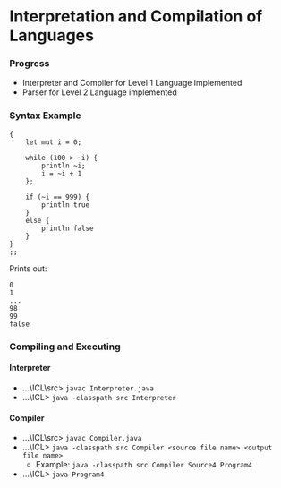 # Interpretation and Compilation of Languages

### Progress

- Interpreter and Compiler for Level 1 Language implemented
- Parser for Level 2 Language implemented

### Syntax Example
````
{
    let mut i = 0;

    while (100 > ~i) {
        println ~i;
        i = ~i + 1
    };

    if (~i == 999) {
        println true
    }
    else {
        println false
    }
}
;;
````
Prints out:  
````
0  
1  
...  
98  
99  
false
````

### Compiling and Executing

#### Interpreter
- ...\ICL\src> `javac Interpreter.java`
- ...\ICL> `java -classpath src Interpreter`

#### Compiler
- ...\ICL\src> `javac Compiler.java`
- ...\ICL> `java -classpath src Compiler <source file name> <output file name>`
    - Example: `java -classpath src Compiler Source4 Program4`
- ...\ICL> `java Program4`